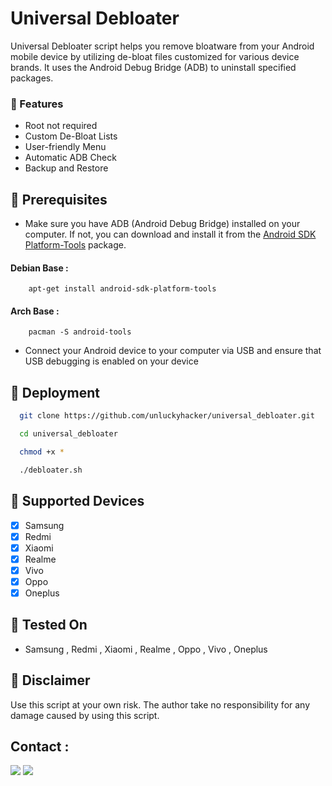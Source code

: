 
# Universal Debloater
 Universal Debloater script helps you remove bloatware from your Android mobile device by utilizing de-bloat files customized for various device brands. It uses the Android Debug Bridge (ADB) to uninstall specified packages.


 ### :pushpin: Features

   *  Root not required 
   *  Custom De-Bloat Lists
   *  User-friendly Menu
   *  Automatic ADB Check
   *  Backup and Restore


 ## :pushpin: Prerequisites
 * Make sure you have ADB (Android Debug Bridge) installed on your computer. If not, you can download and install it from the [Android SDK Platform-Tools](https://developer.android.com/tools/releases/platform-tools) package.

 #### Debian Base : 

```console
    apt-get install android-sdk-platform-tools
```

#### Arch Base :
 	
```console
    pacman -S android-tools
```

* Connect your Android device to your computer via USB and ensure that USB debugging is enabled on your device 


## :pushpin: Deployment

```bash
  git clone https://github.com/unluckyhacker/universal_debloater.git
```
```bash
  cd universal_debloater
```
```bash
  chmod +x *   
```
```bash
  ./debloater.sh    
```

## :pushpin: Supported Devices

* [X]    Samsung
* [X]    Redmi
* [X]    Xiaomi
* [X]    Realme
* [X]    Vivo
* [X]    Oppo
* [x]    Oneplus

## :pushpin: Tested On

* Samsung , Redmi , Xiaomi , Realme , Oppo , Vivo , Oneplus

## :no_entry_sign: Disclaimer

Use this script at your own risk. The author take no responsibility for any damage caused by using this script.

  ## Contact :
<a href=https://twitter.com/_r0h1th><img src="https://img.shields.io/badge/twitter-r0h1th-blue?color=blue?style=for-the-badge" /></a>
<a href=https://t.me/@usernamuhhh><img src="https://img.shields.io/badge/PING-r0h1th-blue?color=red?style=for-the-badge" /></a>
